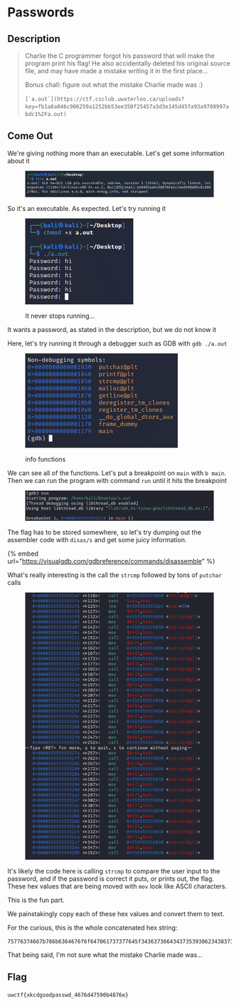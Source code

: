 # Passwords

## Description

> Charlie the C programmer forgot his password that will make the program print his flag! He also accidentally deleted his original source file, and may have made a mistake writing it in the first place...
>
> Bonus chall: figure out what the mistake Charlie made was :)
>
> ``[`a.out`](https://ctf.csclub.uwaterloo.ca/uploads?key=fb1a8a046c906259a1252bb53ee350f25457a3d3e145d45fa93a9708997abdc1%2Fa.out)``

## Come Out

We're giving nothing more than an executable. Let's get some information about it

<figure><img src="../../.gitbook/assets/image (11) (1) (1).png" alt=""><figcaption></figcaption></figure>

So it's an executable. As expected. Let's try running it

<figure><img src="../../.gitbook/assets/image (5) (1).png" alt=""><figcaption><p>It never stops running...</p></figcaption></figure>

It wants a password, as stated in the description, but we do not know it

Here, let's try running it through a debugger such as GDB with `gdb ./a.out`

<figure><img src="../../.gitbook/assets/image (2) (2) (1).png" alt=""><figcaption><p>info functions</p></figcaption></figure>

We can see all of the functions. Let's put a breakpoint on `main` with `b main`. Then we can run the program with command `run` until it hits the breakpoint

<figure><img src="../../.gitbook/assets/image (9) (2).png" alt=""><figcaption></figcaption></figure>

The flag has to be stored somewhere, so let's try dumping out the assembler code with `disas/s` and get some juicy information.&#x20;

{% embed url="https://visualgdb.com/gdbreference/commands/disassemble" %}

What's really interesting is the call the `strcmp` followed by tons of `putchar` calls

<figure><img src="../../.gitbook/assets/image (6) (1).png" alt=""><figcaption></figcaption></figure>

It's likely the code here is calling `strcmp` to compare the user input to the password, and if the password is correct it puts, or prints out, the flag. These hex values that are being moved with `mov` look like ASCII characters.

This is the fun part.

We painstakingly copy each of these hex values and convert them to text.

For the curious, this is the whole concatenated hex string:

```
75776374667b786b6364676f6f647061737377645f343637366434373539306234383736657d
```

That being said, I'm not sure what the mistake Charlie made was...

## Flag

`uwctf{xkcdgoodpasswd_4676d47590b4876e}`
